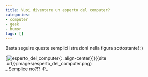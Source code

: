 ```yaml
---
title: Vuoi diventare un esperto del computer?
categories:
- computer
- geek
- humor
tags: []
---
```

Basta seguire queste semplici istruzioni nella figura sottostante! :)

[![esperto_del_computer]({{site.url}}/images/esperto_del_computer.png){: .align-center}]({{site
.url}}/images/esperto_del_computer.png)  
_ Semplice no?!? :P_  

